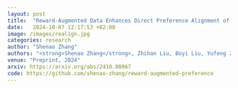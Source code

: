 ```yaml
---
layout: post
title:  "Reward-Augmented Data Enhances Direct Preference Alignment of LLMs"
date:   2024-10-07 12:17:53 +02:00
image: /images/realign.jpg
categories: research
author: "Shenao Zhang"
authors: "<strong>Shenao Zhang</strong>, Zhihan Liu, Boyi Liu, Yufeng Zhang, Yingxiang Yang, Yongfei Liu, Liyu Chen, Tao Sun, Zhaoran Wang"
venue: "Preprint, 2024"
arxiv: https://arxiv.org/abs/2410.08067
code: https://github.com/shenao-zhang/reward-augmented-preference
---
```

